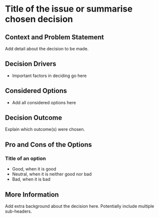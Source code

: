 # Title of the issue or summarise chosen decision

## Context and Problem Statement

Add detail about the decision to be made.

## Decision Drivers

- Important factors in deciding go here

## Considered Options

- Add all considered options here

## Decision Outcome

Explain which outcome(s) were chosen.

## Pro and Cons of the Options

### Title of an option

- Good, when it is good
- Neutral, when it is neither good nor bad
- Bad, when it is bad

## More Information

Add extra background about the decision here.
Potentially include multiple sub-headers.
